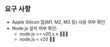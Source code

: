 ## 요구 사항
- Apple Silicon 칩(M1, M2, M3 등) 사용 여부 확인
- Node.js 설치 여부 확인:
  - node.js >= v20.x.x 🙆🏻‍♂️
  - node.js < v20 🙅‍♂️
